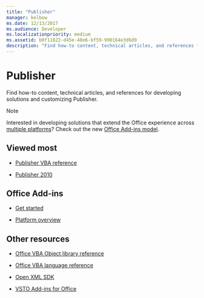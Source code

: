 ```yaml
---
title: "Publisher"
manager: kelbow
ms.date: 12/13/2017
ms.audience: Developer
ms.localizationpriority: medium
ms.assetid: b0f11822-d45e-48e6-bf59-990164e3d6d9
description: "Find how-to content, technical articles, and references for developing solutions and customizing Publisher."
---
```


# Publisher

Find how-to content, technical articles, and references for developing solutions and customizing Publisher.

> [!NOTE]
> Interested in developing solutions that extend the Office experience across [multiple platforms](/office/dev/add-ins/overview/office-add-in-availability)? Check out the new [Office Add-ins model](/office/dev/add-ins/overview/office-add-ins).

## Viewed most

- [Publisher VBA reference](/office/vba/api/overview/publisher)

- [Publisher 2010](/previous-versions/office/developer/office-2010/ff604963(v=office.14))

## Office Add-ins

- [Get started](/office/dev/add-ins/)

- [Platform overview](/office/dev/add-ins/overview/office-add-ins)

## Other resources

- [Office VBA Object library reference](/office/vba/api/overview/library-reference)

- [Office VBA language reference](/office/vba/api/overview/language-reference)

- [Open XML SDK](/office/open-xml/open-xml-sdk)

- [VSTO Add-ins for Office](/visualstudio/vsto/create-vsto-add-ins-for-office-by-using-visual-studio?view=vs-2017&preserve-view=true)
